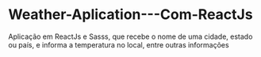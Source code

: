 # Weather-Aplication---Com-ReactJs
Aplicação em ReactJs e Sasss, que recebe o nome de uma cidade, estado ou país, e informa a temperatura no local, entre outras informações
